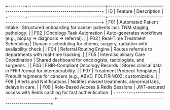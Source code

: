 +--------+--------------------------------------+--------------------------------------------------------------------------+
|  ID    | Feature                              | Description                                                              |
+--------+--------------------------------------+--------------------------------------------------------------------------+
| F01    | Automated Patient Intake             | Structured onboarding for cancer patients incl. TNM staging, pathology. |
| F02    | Oncology Task Automation             | Auto-generates workflows (e.g., biopsy → diagnosis → referral).          |
| F03    | Real-Time Treatment Scheduling       | Dynamic scheduling for chemo, surgery, radiation with availability check.|
| F04    | Referral Routing Engine              | Routes referrals to departments with real-time tracking.                 |
| F05    | Interdisciplinary Care Coordination  | Shared dashboard for oncologists, radiologists, and surgeons.           |
| F06    | FHIR-Compliant Oncology Records      | Stores clinical data in FHIR format for interoperability.               |
| F07    | Treatment Protocol Templates         | Prebuilt regimens for cancers (e.g., ABVD, FOLFIRINOX), customizable.   |
| F08    | Alerts and Notifications             | Notifies missed treatments, abnormal labs, delays in care.              |
| F09    | Role-Based Access & Redis Sessions   | JWT-secured access with Redis caching for fast authentication.          |
+--------+--------------------------------------+--------------------------------------------------------------------------+
